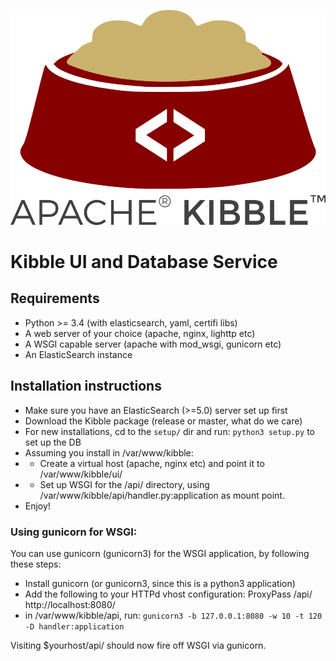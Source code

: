 ![Logo](/ui/images/kibble-logo.png)

# Kibble UI and Database Service

## Requirements

 * Python >= 3.4 (with elasticsearch, yaml, certifi libs)
 * A web server of your choice (apache, nginx, lighttp etc)
 * A WSGI capable server (apache with mod_wsgi, gunicorn etc)
 * An ElasticSearch instance

## Installation instructions

 * Make sure you have an ElasticSearch (>=5.0) server set up first
 * Download the Kibble package (release or master, what do we care)
 * For new installations, cd to the `setup/` dir and run: `python3 setup.py` to set up the DB
 * Assuming you install in /var/www/kibble:
 * * Create a virtual host (apache, nginx etc) and point it to /var/www/kibble/ui/
 * * Set up WSGI for the /api/ directory, using /var/www/kibble/api/handler.py:application as mount point.
 * Enjoy!

### Using gunicorn for WSGI:
 
 You can use gunicorn (gunicorn3) for the WSGI application, by following these steps:
 * Install gunicorn (or gunicorn3, since this is a python3 application)
 * Add the following to your HTTPd vhost configuration: ProxyPass /api/ http://localhost:8080/
 * in /var/www/kibble/api, run: `gunicorn3 -b 127.0.0.1:8080 -w 10 -t 120 -D handler:application`

Visiting $yourhost/api/ should now fire off WSGI via gunicorn.
